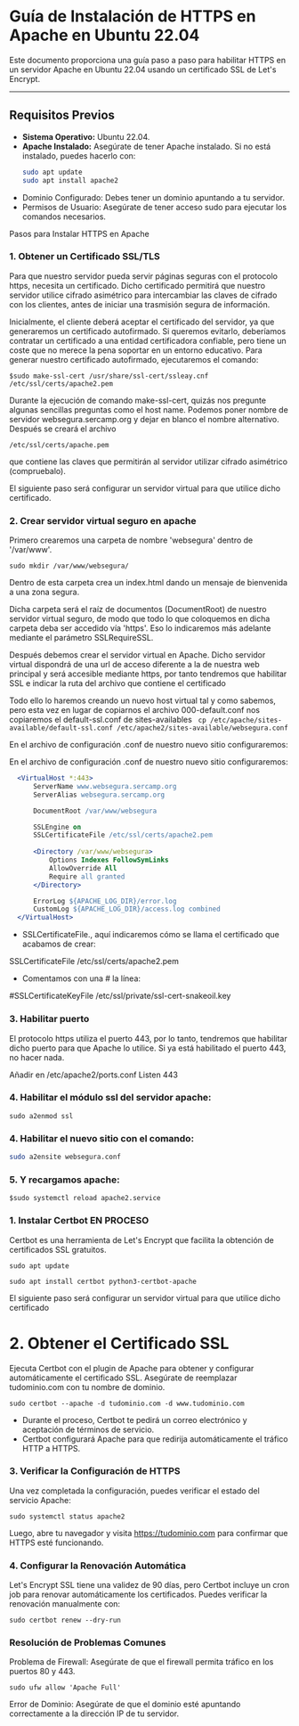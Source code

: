 # Guía de Instalación de HTTPS en Apache en Ubuntu 22.04

Este documento proporciona una guía paso a paso para habilitar HTTPS en un servidor Apache en Ubuntu 22.04 usando un certificado SSL de Let's Encrypt.

---

## Requisitos Previos

- **Sistema Operativo:** Ubuntu 22.04.
- **Apache Instalado:** Asegúrate de tener Apache instalado. Si no está instalado, puedes hacerlo con:
  ```bash
  sudo apt update
  sudo apt install apache2

- Dominio Configurado: Debes tener un dominio apuntando a tu servidor.
- Permisos de Usuario: Asegúrate de tener acceso sudo para ejecutar los comandos necesarios.

Pasos para Instalar HTTPS en Apache
### 1. Obtener un Certificado SSL/TLS
Para que nuestro servidor pueda servir páginas seguras con el protocolo https, necesita un certificado. Dicho certificado permitirá que nuestro servidor utilice cifrado asimétrico para intercambiar las claves de cifrado con los clientes, antes de iniciar una trasmisión segura de información.

Inicialmente, el cliente deberá aceptar el certificado del servidor, ya que generaremos un certificado autofirmado. Si queremos evitarlo, deberíamos contratar un certificado a una entidad certificadora confiable, pero tiene un coste que no merece la pena soportar en un entorno educativo. Para generar nuestro certificado autofirmado, ejecutaremos el comando:

```$sudo make-ssl-cert /usr/share/ssl-cert/ssleay.cnf /etc/ssl/certs/apache2.pem```

Durante la ejecución de comando make-ssl-cert, quizás nos pregunte algunas sencillas preguntas como el host name. Podemos poner nombre de servidor websegura.sercamp.org y dejar en blanco el nombre alternativo. Después se creará el archivo

`/etc/ssl/certs/apache.pem`

que contiene las claves que permitirán al servidor utilizar cifrado asimétrico (compruebalo).

El siguiente paso será configurar un servidor virtual para que utilice dicho certificado.

### 2. Crear servidor virtual seguro en apache
Primero crearemos una carpeta de nombre 'websegura' dentro de '/var/www'.

```sudo mkdir /var/www/websegura/```

Dentro de esta carpeta crea un index.html dando un mensaje de bienvenida a una zona segura.

Dicha carpeta será el raíz de documentos (DocumentRoot) de nuestro servidor virtual seguro, de modo que todo lo que coloquemos en dicha carpeta deba ser accedido vía
'https'. Eso lo indicaremos más adelante mediante el parámetro SSLRequireSSL.

Después debemos crear el servidor virtual en Apache. Dicho servidor virtual dispondrá de una url de acceso diferente a la de nuestra web principal y será accesible mediante
https, por tanto tendremos que habilitar SSL e indicar la ruta del archivo que contiene el certificado

Todo ello lo haremos creando un nuevo host virtual tal y como sabemos, pero esta vez en lugar de copiarnos el archivo 000-default.conf nos copiaremos el default-ssl.conf de
sites-availables
``` cp /etc/apache/sites-available/default-ssl.conf /etc/apache2/sites-available/websegura.conf```

En el archivo de configuración .conf de nuestro nuevo sitio configuraremos:

En el archivo de configuración .conf de nuestro nuevo sitio configuraremos:

 ```apache
   <VirtualHost *:443>
       ServerName www.websegura.sercamp.org
       ServerAlias websegura.sercamp.org

       DocumentRoot /var/www/websegura

       SSLEngine on
       SSLCertificateFile /etc/ssl/certs/apache2.pem
       
       <Directory /var/www/websegura>
           Options Indexes FollowSymLinks
           AllowOverride All
           Require all granted
       </Directory>

       ErrorLog ${APACHE_LOG_DIR}/error.log
       CustomLog ${APACHE_LOG_DIR}/access.log combined
   </VirtualHost>
   ```

- SSLCertificateFile., aquí indicaremos cómo se llama el certificado que acabamos de crear:

SSLCertificateFile /etc/ssl/certs/apache2.pem

- Comentamos con una # la línea:

#SSLCertificateKeyFile /etc/ssl/private/ssl-cert-snakeoil.key


### 3. Habilitar puerto
El protocolo https utiliza el puerto 443, por lo tanto, tendremos que habilitar dicho puerto para que Apache lo utilice. Si ya está habilitado el puerto 443, no hacer nada.

Añadir en /etc/apache2/ports.conf
Listen 443

### 4. Habilitar el módulo ssl del servidor apache:
```sudo a2enmod ssl```

### 4. Habilitar el nuevo sitio con el comando:

   ```bash
   sudo a2ensite websegura.conf
   ```
### 5. Y recargamos apache:
```$sudo systemctl reload apache2.service```











### 1. Instalar Certbot EN PROCESO

Certbot es una herramienta de Let's Encrypt que facilita la obtención de certificados SSL gratuitos.

```sudo apt update```

```sudo apt install certbot python3-certbot-apache```

El siguiente paso será configurar un servidor virtual para que utilice dicho certificado


# 2. Obtener el Certificado SSL 

Ejecuta Certbot con el plugin de Apache para obtener y configurar automáticamente el certificado SSL. Asegúrate de reemplazar tudominio.com con tu nombre de dominio.

```sudo certbot --apache -d tudominio.com -d www.tudominio.com```

- Durante el proceso, Certbot te pedirá un correo electrónico y aceptación de términos de servicio.
- Certbot configurará Apache para que redirija automáticamente el tráfico HTTP a HTTPS.

### 3. Verificar la Configuración de HTTPS

Una vez completada la configuración, puedes verificar el estado del servicio Apache:

```sudo systemctl status apache2```

Luego, abre tu navegador y visita https://tudominio.com para confirmar que HTTPS esté funcionando.

### 4. Configurar la Renovación Automática

Let's Encrypt SSL tiene una validez de 90 días, pero Certbot incluye un cron job para renovar automáticamente los certificados. Puedes verificar la renovación manualmente con:

```sudo certbot renew --dry-run```

### Resolución de Problemas Comunes

Problema de Firewall: Asegúrate de que el firewall permita tráfico en los puertos 80 y 443.

```sudo ufw allow 'Apache Full'```

Error de Dominio: Asegúrate de que el dominio esté apuntando correctamente a la dirección IP de tu servidor.

